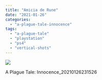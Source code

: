 ```yaml
---
title: "Amicia de Rune"
date: "2021-01-26"
categories: 
  - "a-plague-tale-innocence"
tags: 
  - "a-plague-tale"
  - "playstation"
  - "ps4"
  - "vertical-shots"
---
```


[![](images/A-Plague-Tale_-Innocence_20210126231526-scaled.jpg)](https://davidpeach.me/wp-content/uploads/2021/01/A-Plague-Tale_-Innocence_20210126231526-scaled.jpg)

A Plague Tale: Innocence\_20210126231526
